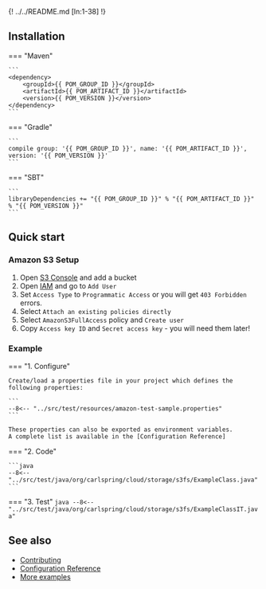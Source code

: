 {! ../../README.md [ln:1-38] !} 
  
## Installation

=== "Maven" 
    
    ```
    <dependency>
        <groupId>{{ POM_GROUP_ID }}</groupId>
        <artifactId>{{ POM_ARTIFACT_ID }}</artifactId>
        <version>{{ POM_VERSION }}</version>
    </dependency>
    ```

=== "Gradle"
    
    ```
    compile group: '{{ POM_GROUP_ID }}', name: '{{ POM_ARTIFACT_ID }}', version: '{{ POM_VERSION }}'
    ```

=== "SBT"
    
    ```
    libraryDependencies += "{{ POM_GROUP_ID }}" % "{{ POM_ARTIFACT_ID }}" % "{{ POM_VERSION }}"
    ```


## Quick start

### Amazon S3 Setup

1. Open [S3 Console] and add a bucket
2. Open [IAM] and go to `Add User`
3. Set `Access Type` to `Programmatic Access` or you will get `403 Forbidden` errors.
4. Select `Attach an existing policies directly`
5. Select `AmazonS3FullAccess` policy and `Create user`
6. Copy `Access key ID` and `Secret access key` - you will need them later!

### Example

=== "1. Configure"

    Create/load a properties file in your project which defines the following properties:
    
    ```
    --8<-- "../src/test/resources/amazon-test-sample.properties"
    ``` 
    
    These properties can also be exported as environment variables.
    A complete list is available in the [Configuration Reference]

=== "2. Code"

    ```java
    --8<-- "../src/test/java/org/carlspring/cloud/storage/s3fs/ExampleClass.java"
    ```

=== "3. Test"
    ```java
    --8<-- "../src/test/java/org/carlspring/cloud/storage/s3fs/ExampleClassIT.java"
    ```


## See also

* [Contributing]
* [Configuration Reference]
* [More examples]


[<--# Links -->]: #
[Contributing]: ./contributing/index.md "Contributing"
[Configuration Reference]: ./reference/configuration.md "Configuration Reference"
[More examples]: ./reference/examples.md "More examples"
[S3 Console]: https://s3.console.aws.amazon.com/s3/home "Amazon S3 Console"
[IAM]: https://console.aws.amazon.com/iam/home "Amazon IAM"